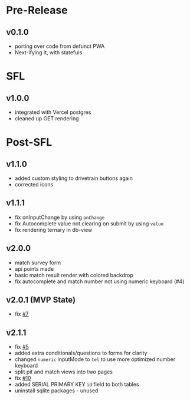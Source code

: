 # Pre-Release
## v0.1.0
- porting over code from defunct PWA
- Next-ifying it, with statefuls

# SFL
## v1.0.0
- integrated with Vercel postgres
- cleaned up GET rendering

# Post-SFL
## v1.1.0
- added custom styling to drivetrain buttons again
- corrected icons

## v1.1.1
- fix onInputChange by using `onChange`
- fix Autocomplete value not clearing on submit by using `value`
- fix rendering ternary in db-view

## v2.0.0
- match survey form
- api points made
- basic match result render with colored backdrop
- fix autocomplete and match number not using numeric keyboard (#4)

## v2.0.1 (MVP State)
- fix [#7](https://github.com/arifire21/744-survey/issues/7)

## v2.1.1
 - fix [#5](https://github.com/arifire21/744-survey/issues/5)
 - added extra conditionals/questions to forms for clarity
 - changed `numeric` inputMode to `tel` to use more optimized number keyboard
 - split pit and match views into two pages
 - fix [#10](https://github.com/arifire21/744-survey/issues/10)
 - added SERIAL PRIMARY KEY `id` field to both tables
 - uninstall sqlite packages - unused